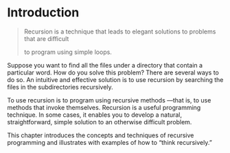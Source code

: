 # Introduction

> Recursion is a technique that leads to elegant solutions to problems that are difficult
>
> to program using simple loops.

Suppose you want to find all the files under a directory that contain a particular word. How do you solve this problem? There are several ways to do so. An intuitive and effective solution is to use recursion by searching the files in the subdirectories recursively.

To use recursion is to program using recursive methods —that is, to use methods that invoke themselves. Recursion is a useful programming technique. In some cases, it enables you to develop a natural, straightforward, simple solution to an otherwise difficult problem.

This chapter introduces the concepts and techniques of recursive programming and illustrates with examples of how to “think recursively.”